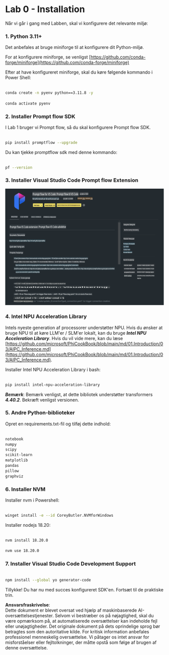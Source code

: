 # **Lab 0 - Installation**

Når vi går i gang med Labben, skal vi konfigurere det relevante miljø:


### **1. Python 3.11+**

Det anbefales at bruge miniforge til at konfigurere dit Python-miljø.

For at konfigurere miniforge, se venligst [https://github.com/conda-forge/miniforge](https://github.com/conda-forge/miniforge)

Efter at have konfigureret miniforge, skal du køre følgende kommando i Power Shell:

```bash

conda create -n pyenv python==3.11.8 -y

conda activate pyenv

```


### **2. Installer Prompt flow SDK**

I Lab 1 bruger vi Prompt flow, så du skal konfigurere Prompt flow SDK.

```bash

pip install promptflow --upgrade

```

Du kan tjekke promptflow sdk med denne kommando:

```bash

pf --version

```

### **3. Installer Visual Studio Code Prompt flow Extension**

![pf](../../../../../../../../../translated_images/pf_ext.fa065f22e1ee3e67157662d8be5241f346ddd83744045e3406d92b570e8d8b36.da.png)


### **4. Intel NPU Acceleration Library**

Intels nyeste generation af processorer understøtter NPU. Hvis du ønsker at bruge NPU til at køre LLM'er / SLM'er lokalt, kan du bruge ***Intel NPU Acceleration Library***. Hvis du vil vide mere, kan du læse [https://github.com/microsoft/PhiCookBook/blob/main/md/01.Introduction/03/AIPC_Inference.md](https://github.com/microsoft/PhiCookBook/blob/main/md/01.Introduction/03/AIPC_Inference.md).

Installer Intel NPU Acceleration Library i bash:

```bash

pip install intel-npu-acceleration-library

```

***Bemærk***: Bemærk venligst, at dette bibliotek understøtter transformers ***4.40.2***. Bekræft venligst versionen.


### **5. Andre Python-biblioteker**

Opret en requirements.txt-fil og tilføj dette indhold:

```txt

notebook
numpy 
scipy 
scikit-learn 
matplotlib 
pandas 
pillow 
graphviz

```


### **6. Installer NVM**

Installer nvm i Powershell:

```bash

winget install -e --id CoreyButler.NVMforWindows

```

Installer nodejs 18.20:

```bash

nvm install 18.20.0

nvm use 18.20.0

```

### **7. Installer Visual Studio Code Development Support**

```bash

npm install --global yo generator-code

```

Tillykke! Du har nu med succes konfigureret SDK'en. Fortsæt til de praktiske trin.

**Ansvarsfraskrivelse**:  
Dette dokument er blevet oversat ved hjælp af maskinbaserede AI-oversættelsestjenester. Selvom vi bestræber os på nøjagtighed, skal du være opmærksom på, at automatiserede oversættelser kan indeholde fejl eller unøjagtigheder. Det originale dokument på dets oprindelige sprog bør betragtes som den autoritative kilde. For kritisk information anbefales professionel menneskelig oversættelse. Vi påtager os intet ansvar for misforståelser eller fejltolkninger, der måtte opstå som følge af brugen af denne oversættelse.